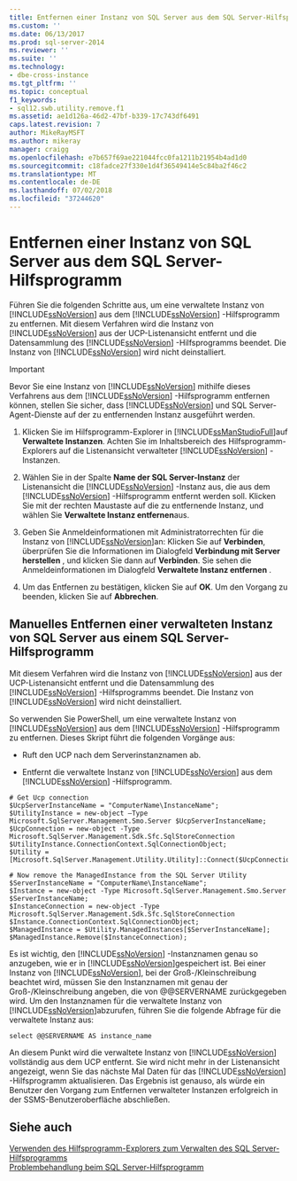 ```yaml
---
title: Entfernen einer Instanz von SQL Server aus dem SQL Server-Hilfsprogramm | Microsoft-Dokumentation
ms.custom: ''
ms.date: 06/13/2017
ms.prod: sql-server-2014
ms.reviewer: ''
ms.suite: ''
ms.technology:
- dbe-cross-instance
ms.tgt_pltfrm: ''
ms.topic: conceptual
f1_keywords:
- sql12.swb.utility.remove.f1
ms.assetid: ae1d126a-46d2-47bf-b339-17c743df6491
caps.latest.revision: 7
author: MikeRayMSFT
ms.author: mikeray
manager: craigg
ms.openlocfilehash: e7b657f69ae221044fcc0fa1211b21954b4ad1d0
ms.sourcegitcommit: c18fadce27f330e1d4f36549414e5c84ba2f46c2
ms.translationtype: MT
ms.contentlocale: de-DE
ms.lasthandoff: 07/02/2018
ms.locfileid: "37244620"
---
```

# <a name="remove-an-instance-of-sql-server-from-the-sql-server-utility"></a>Entfernen einer Instanz von SQL Server aus dem SQL Server-Hilfsprogramm
  Führen Sie die folgenden Schritte aus, um eine verwaltete Instanz von [!INCLUDE[ssNoVersion](../../includes/ssnoversion-md.md)] aus dem [!INCLUDE[ssNoVersion](../../includes/ssnoversion-md.md)] -Hilfsprogramm zu entfernen. Mit diesem Verfahren wird die Instanz von [!INCLUDE[ssNoVersion](../../includes/ssnoversion-md.md)] aus der UCP-Listenansicht entfernt und die Datensammlung des [!INCLUDE[ssNoVersion](../../includes/ssnoversion-md.md)] -Hilfsprogramms beendet. Die Instanz von [!INCLUDE[ssNoVersion](../../includes/ssnoversion-md.md)] wird nicht deinstalliert.  
  
> [!IMPORTANT]  
>  Bevor Sie eine Instanz von [!INCLUDE[ssNoVersion](../../includes/ssnoversion-md.md)] mithilfe dieses Verfahrens aus dem [!INCLUDE[ssNoVersion](../../includes/ssnoversion-md.md)] -Hilfsprogramm entfernen können, stellen Sie sicher, dass [!INCLUDE[ssNoVersion](../../includes/ssnoversion-md.md)] und SQL Server-Agent-Dienste auf der zu entfernenden Instanz ausgeführt werden.  
  
1.  Klicken Sie im Hilfsprogramm-Explorer in [!INCLUDE[ssManStudioFull](../../includes/ssmanstudiofull-md.md)]auf **Verwaltete Instanzen**. Achten Sie im Inhaltsbereich des Hilfsprogramm-Explorers auf die Listenansicht verwalteter [!INCLUDE[ssNoVersion](../../includes/ssnoversion-md.md)] -Instanzen.  
  
2.  Wählen Sie in der Spalte **Name der SQL Server-Instanz** der Listenansicht die [!INCLUDE[ssNoVersion](../../includes/ssnoversion-md.md)] -Instanz aus, die aus dem [!INCLUDE[ssNoVersion](../../includes/ssnoversion-md.md)] -Hilfsprogramm entfernt werden soll. Klicken Sie mit der rechten Maustaste auf die zu entfernende Instanz, und wählen Sie **Verwaltete Instanz entfernen**aus.  
  
3.  Geben Sie Anmeldeinformationen mit Administratorrechten für die Instanz von [!INCLUDE[ssNoVersion](../../includes/ssnoversion-md.md)]an: Klicken Sie auf **Verbinden**, überprüfen Sie die Informationen im Dialogfeld **Verbindung mit Server herstellen** , und klicken Sie dann auf **Verbinden**. Sie sehen die Anmeldeinformationen im Dialogfeld **Verwaltete Instanz entfernen** .  
  
4.  Um das Entfernen zu bestätigen, klicken Sie auf **OK**. Um den Vorgang zu beenden, klicken Sie auf **Abbrechen**.  
  
## <a name="manually-remove-a-managed-instance-of-sql-server-from-a-sql-server-utility"></a>Manuelles Entfernen einer verwalteten Instanz von SQL Server aus einem SQL Server-Hilfsprogramm  
 Mit diesem Verfahren wird die Instanz von [!INCLUDE[ssNoVersion](../../includes/ssnoversion-md.md)] aus der UCP-Listenansicht entfernt und die Datensammlung des [!INCLUDE[ssNoVersion](../../includes/ssnoversion-md.md)] -Hilfsprogramms beendet. Die Instanz von [!INCLUDE[ssNoVersion](../../includes/ssnoversion-md.md)] wird nicht deinstalliert.  
  
 So verwenden Sie PowerShell, um eine verwaltete Instanz von [!INCLUDE[ssNoVersion](../../includes/ssnoversion-md.md)] aus dem [!INCLUDE[ssNoVersion](../../includes/ssnoversion-md.md)] -Hilfsprogramm zu entfernen. Dieses Skript führt die folgenden Vorgänge aus:  
  
-   Ruft den UCP nach dem Serverinstanznamen ab.  
  
-   Entfernt die verwaltete Instanz von [!INCLUDE[ssNoVersion](../../includes/ssnoversion-md.md)] aus dem [!INCLUDE[ssNoVersion](../../includes/ssnoversion-md.md)] -Hilfsprogramm.  
  
```  
# Get Ucp connection  
$UcpServerInstanceName = "ComputerName\InstanceName";  
$UtilityInstance = new-object –Type Microsoft.SqlServer.Management.Smo.Server $UcpServerInstanceName;  
$UcpConnection = new-object -Type Microsoft.SqlServer.Management.Sdk.Sfc.SqlStoreConnection $UtilityInstance.ConnectionContext.SqlConnectionObject;  
$Utility = [Microsoft.SqlServer.Management.Utility.Utility]::Connect($UcpConnection);  
  
# Now remove the ManagedInstance from the SQL Server Utility  
$ServerInstanceName = "ComputerName\InstanceName";  
$Instance = new-object -Type Microsoft.SqlServer.Management.Smo.Server $ServerInstanceName;  
$InstanceConnection = new-object -Type Microsoft.SqlServer.Management.Sdk.Sfc.SqlStoreConnection $Instance.ConnectionContext.SqlConnectionObject;  
$ManagedInstance = $Utility.ManagedInstances[$ServerInstanceName];  
$ManagedInstance.Remove($InstanceConnection);  
```  
  
 Es ist wichtig, den [!INCLUDE[ssNoVersion](../../includes/ssnoversion-md.md)] -Instanznamen genau so anzugeben, wie er in [!INCLUDE[ssNoVersion](../../includes/ssnoversion-md.md)]gespeichert ist. Bei einer Instanz von [!INCLUDE[ssNoVersion](../../includes/ssnoversion-md.md)], bei der Groß-/Kleinschreibung beachtet wird, müssen Sie den Instanznamen mit genau der Groß-/Kleinschreibung angeben, die von @@SERVERNAME zurückgegeben wird. Um den Instanznamen für die verwaltete Instanz von [!INCLUDE[ssNoVersion](../../includes/ssnoversion-md.md)]abzurufen, führen Sie die folgende Abfrage für die verwaltete Instanz aus:  
  
```  
select @@SERVERNAME AS instance_name  
```  
  
 An diesem Punkt wird die verwaltete Instanz von [!INCLUDE[ssNoVersion](../../includes/ssnoversion-md.md)] vollständig aus dem UCP entfernt. Sie wird nicht mehr in der Listenansicht angezeigt, wenn Sie das nächste Mal Daten für das [!INCLUDE[ssNoVersion](../../includes/ssnoversion-md.md)] -Hilfsprogramm aktualisieren. Das Ergebnis ist genauso, als würde ein Benutzer den Vorgang zum Entfernen verwalteter Instanzen erfolgreich in der SSMS-Benutzeroberfläche abschließen.  
  
## <a name="see-also"></a>Siehe auch  
 [Verwenden des Hilfsprogramm-Explorers zum Verwalten des SQL Server-Hilfsprogramms](use-utility-explorer-to-manage-the-sql-server-utility.md)   
 [Problembehandlung beim SQL Server-Hilfsprogramm](../../database-engine/troubleshoot-the-sql-server-utility.md)  
  
  
